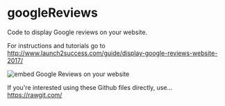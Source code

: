 # googleReviews
Code to display Google reviews on your website.

For instructions and tutorials go to http://www.launch2success.com/guide/display-google-reviews-website-2017/

<img alt="embed Google Reviews on your website" src="http://www.launch2success.com/wp-content/uploads/2017/05/pulling-reviews-directly-from-google.png" />

If you're interested using these Github files directly, use... https://rawgit.com/
